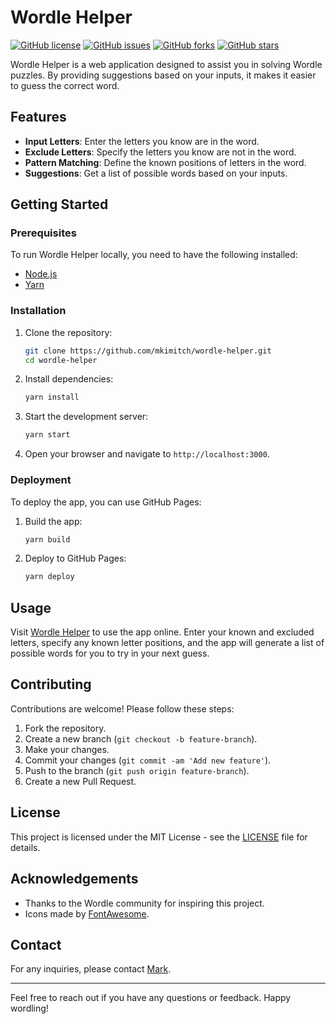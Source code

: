# Wordle Helper

[![GitHub license](https://img.shields.io/badge/license-MIT-blue.svg)](https://github.com/mkimitch/wordle-helper/blob/main/LICENSE)
[![GitHub issues](https://img.shields.io/github/issues/mkimitch/wordle-helper)](https://github.com/mkimitch/wordle-helper/issues)
[![GitHub forks](https://img.shields.io/github/forks/mkimitch/wordle-helper)](https://github.com/mkimitch/wordle-helper/network)
[![GitHub stars](https://img.shields.io/github/stars/mkimitch/wordle-helper)](https://github.com/mkimitch/wordle-helper/stargazers)

Wordle Helper is a web application designed to assist you in solving Wordle puzzles. By providing suggestions based on your inputs, it makes it easier to guess the correct word.

## Features

- **Input Letters**: Enter the letters you know are in the word.
- **Exclude Letters**: Specify the letters you know are not in the word.
- **Pattern Matching**: Define the known positions of letters in the word.
- **Suggestions**: Get a list of possible words based on your inputs.

## Getting Started

### Prerequisites

To run Wordle Helper locally, you need to have the following installed:

- [Node.js](https://nodejs.org/)
- [Yarn](https://yarnpkg.com/)

### Installation

1. Clone the repository:

   ```bash
   git clone https://github.com/mkimitch/wordle-helper.git
   cd wordle-helper
   ```

2. Install dependencies:

   ```bash
   yarn install
   ```

3. Start the development server:

   ```bash
   yarn start
   ```

4. Open your browser and navigate to `http://localhost:3000`.

### Deployment

To deploy the app, you can use GitHub Pages:

1. Build the app:

   ```bash
   yarn build
   ```

2. Deploy to GitHub Pages:

   ```bash
   yarn deploy
   ```

## Usage

Visit [Wordle Helper](https://mkimitch.github.io/wordle-helper/) to use the app online. Enter your known and excluded letters, specify any known letter positions, and the app will generate a list of possible words for you to try in your next guess.

## Contributing

Contributions are welcome! Please follow these steps:

1. Fork the repository.
2. Create a new branch (`git checkout -b feature-branch`).
3. Make your changes.
4. Commit your changes (`git commit -am 'Add new feature'`).
5. Push to the branch (`git push origin feature-branch`).
6. Create a new Pull Request.

## License

This project is licensed under the MIT License - see the [LICENSE](LICENSE) file for details.

## Acknowledgements

- Thanks to the Wordle community for inspiring this project.
- Icons made by [FontAwesome](https://fontawesome.com/).

## Contact

For any inquiries, please contact [Mark](mailto:mark.kimitch@gmail.com).

---

Feel free to reach out if you have any questions or feedback. Happy wordling!
